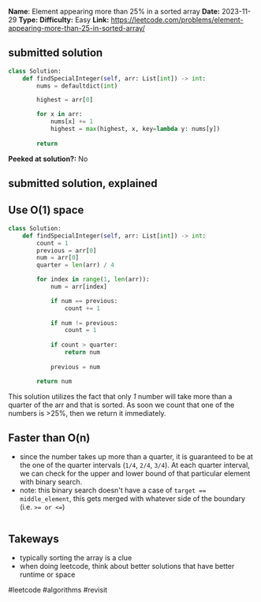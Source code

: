 **Name**: Element appearing more than 25% in a sorted array
**Date:** 2023-11-29
**Type:** 
**Difficulty:** Easy
**Link:** https://leetcode.com/problems/element-appearing-more-than-25-in-sorted-array/


## submitted solution
```python
class Solution:
    def findSpecialInteger(self, arr: List[int]) -> int:
        nums = defaultdict(int)

        highest = arr[0]

        for x in arr:
            nums[x] += 1
            highest = max(highest, x, key=lambda y: nums[y])
        
        return                      
```

**Peeked at solution?:** No

## submitted solution, explained

## Use O(1) space
```Python
class Solution:
    def findSpecialInteger(self, arr: List[int]) -> int:
        count = 1
        previous = arr[0]
        num = arr[0]
        quarter = len(arr) / 4

        for index in range(1, len(arr)):
            num = arr[index]

            if num == previous:
                count += 1
            
            if num != previous:
                count = 1
            
            if count > quarter:
                return num
            
            previous = num

        return num
```

This solution utilizes the fact that only _1_ number will take more than a quarter of the arr and that is sorted. As soon we count that one of the numbers is >25%, then we return it immediately.
## Faster than O(n)
- since the number takes up more than a quarter, it is guaranteed to be at the one of the quarter intervals (`1/4`, `2/4`, `3/4`). At each quarter interval, we can check for the upper and lower bound of that particular element with binary search.
- note: this binary search doesn't have a case of `target == middle_element`, this gets merged with whatever side of the boundary (i.e. `>= or <=`)

```Python

```

## Takeways
- typically sorting the array is a clue
- when doing leetcode, think about better solutions that have better runtime or space

 
#leetcode #algorithms #revisit